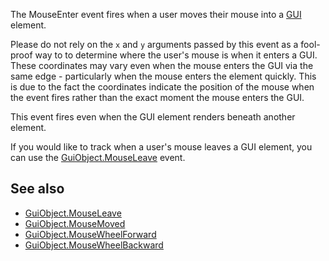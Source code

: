 The MouseEnter event fires when a user moves their mouse into a [GUI](https://developer.roblox.com/en-us/api-reference/class/GuiObject) element.

Please do not rely on the `x` and `y` arguments passed by this event as a fool-proof way to to determine where the user's mouse is when it enters a GUI. These coordinates may vary even when the mouse enters the GUI via the same edge - particularly when the mouse enters the element quickly. This is due to the fact the coordinates indicate the position of the mouse when the event fires rather than the exact moment the mouse enters the GUI.

This event fires even when the GUI element renders beneath another element.

If you would like to track when a user's mouse leaves a GUI element, you can use the [GuiObject.MouseLeave](https://developer.roblox.com/en-us/api-reference/event/GuiObject/MouseLeave) event.

See also
--------

*   [GuiObject.MouseLeave](https://developer.roblox.com/en-us/api-reference/event/GuiObject/MouseLeave)
*   [GuiObject.MouseMoved](https://developer.roblox.com/en-us/api-reference/event/GuiObject/MouseMoved)
*   [GuiObject.MouseWheelForward](https://developer.roblox.com/en-us/api-reference/event/GuiObject/MouseWheelForward)
*   [GuiObject.MouseWheelBackward](https://developer.roblox.com/en-us/api-reference/event/GuiObject/MouseWheelBackward)